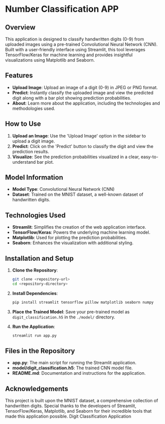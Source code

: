 
# Number Classification APP

## Overview
This application is designed to classify handwritten digits (0-9) from uploaded images using a pre-trained Convolutional Neural Network (CNN). Built with a user-friendly interface using Streamlit, this tool leverages TensorFlow/Keras for machine learning and provides insightful visualizations using Matplotlib and Seaborn. 

## Features
- **Upload Image**: Upload an image of a digit (0-9) in JPEG or PNG format.
- **Predict**: Instantly classify the uploaded image and view the predicted digit along with a bar plot showing prediction probabilities.
- **About**: Learn more about the application, including the technologies and methodologies used.

## How to Use
1. **Upload an Image**: Use the 'Upload Image' option in the sidebar to upload a digit image.
2. **Predict**: Click on the 'Predict' button to classify the digit and view the prediction results.
3. **Visualize**: See the prediction probabilities visualized in a clear, easy-to-understand bar plot.

## Model Information
- **Model Type**: Convolutional Neural Network (CNN)
- **Dataset**: Trained on the MNIST dataset, a well-known dataset of handwritten digits.

## Technologies Used
- **Streamlit**: Simplifies the creation of the web application interface.
- **TensorFlow/Keras**: Powers the underlying machine learning model.
- **Matplotlib**: Used for plotting the prediction probabilities.
- **Seaborn**: Enhances the visualization with additional styling.

## Installation and Setup

1. **Clone the Repository**: 
   ```bash
   git clone <repository-url>
   cd <repository-directory>
   ```

2. **Install Dependencies**:
   ```bash
   pip install streamlit tensorflow pillow matplotlib seaborn numpy
   ```

3. **Place the Trained Model**: 
   Save your pre-trained model as `digit_classification.h5` in the `./model/` directory.

4. **Run the Application**:
   ```bash
   streamlit run app.py
   ```

## Files in the Repository
- **app.py**: The main script for running the Streamlit application.
- **model/digit_classification.h5**: The trained CNN model file.
- **README.md**: Documentation and instructions for the application.

## Acknowledgements
This project is built upon the MNIST dataset, a comprehensive collection of handwritten digits. Special thanks to the developers of Streamlit, TensorFlow/Keras, Matplotlib, and Seaborn for their incredible tools that made this application possible.
Digit Classification Application
